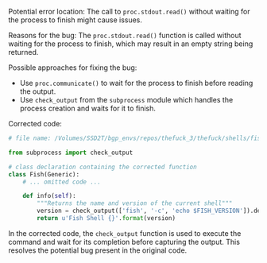 Potential error location: The call to `proc.stdout.read()` without waiting for the process to finish might cause issues.

Reasons for the bug: The `proc.stdout.read()` function is called without waiting for the process to finish, which may result in an empty string being returned.

Possible approaches for fixing the bug:
- Use `proc.communicate()` to wait for the process to finish before reading the output.
- Use `check_output` from the `subprocess` module which handles the process creation and waits for it to finish.

Corrected code:

```python
# file name: /Volumes/SSD2T/bgp_envs/repos/thefuck_3/thefuck/shells/fish.py

from subprocess import check_output

# class declaration containing the corrected function
class Fish(Generic):
    # ... omitted code ...

    def info(self):
        """Returns the name and version of the current shell"""
        version = check_output(['fish', '-c', 'echo $FISH_VERSION']).decode('utf-8').strip()
        return u'Fish Shell {}'.format(version)
```
In the corrected code, the `check_output` function is used to execute the command and wait for its completion before capturing the output. This resolves the potential bug present in the original code.